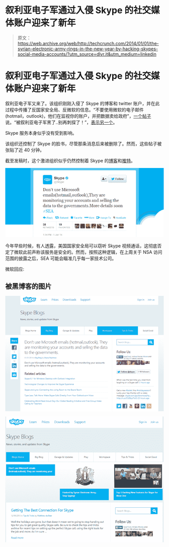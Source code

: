 # 叙利亚电子军通过入侵 Skype 的社交媒体账户迎来了新年

> 原文：<https://web.archive.org/web/http://techcrunch.com/2014/01/01/the-syrian-electronic-army-rings-in-the-new-year-by-hacking-skypes-social-media-accounts/?utm_source=dlvr.it&utm_medium=linkedin>

# 叙利亚电子军通过入侵 Skype 的社交媒体账户迎来了新年

叙利亚电子军又来了。该组织刚刚入侵了 Skype 的博客和 twitter 账户，并在此过程中传播了反国家安全局、反微软的信息。“不要使用微软的电子邮件(hotmail，outlook)，他们在监视你的账户，并把数据卖给政府”，[一个帖子](https://web.archive.org/web/20230327054425/http://blogs.skype.com/2014/01/01/dont-use-microsoft-emails-hotmailoutlook-they-are-monitoring-your-accounts-and-selling-the-data-to-the-governments/)说。“被叙利亚电子军黑了..别再刺探了！”，[表示另一个](https://web.archive.org/web/20230327054425/http://blogs.skype.com/2014/01/01/hacked-by-syrian-electronic-army-stop-spying/)。

Skype 服务本身似乎没有受到影响。

该组织还控制了 Skype 的脸书，尽管那条消息后来被删除了。然而，这些帖子被张贴了近 40 分钟。

截至发稿时，这个激进组织似乎仍然控制着 Skype 的[博客](https://web.archive.org/web/20230327054425/http://blogs.skype.com/)和[推特](https://web.archive.org/web/20230327054425/https://twitter.com/Skype/status/418495453471068161)。

![skype2](img/70259cc84be891534c8cdc657da7c4e7.png)

今年早些时候，有人透露，美国国家安全局可以窃听 Skype 视频通话，这彻底否定了微软此前声称该服务是安全的。然而，按照这种逻辑，在上周关于 NSA 访问范围的披露之后，SEA 可能会瞄准几乎每一家技术公司。

微软回应:

## 被黑博客的图片

![skype1](img/21f2d316901694050241ebeec707e115.png)

![skype](img/0aa5f5470e668df1448dfb045cc710e3.png)